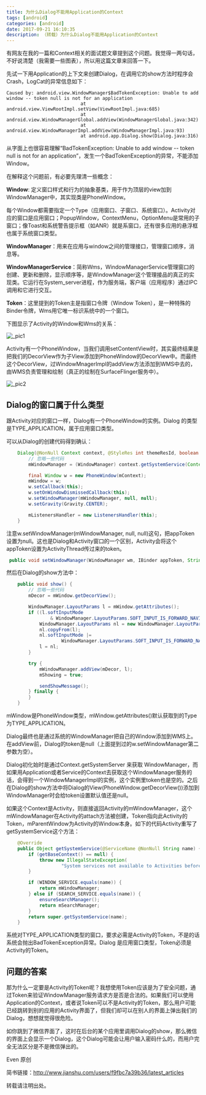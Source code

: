 ```yaml
---
title: 为什么Dialog不能用Application的Context
tags: [android]
categories: [android]
date: 2017-09-21 16:10:35
description: （转载）为什么Dialog不能用Application的Context
---
```



有网友在我的一篇和Context相关的面试题文章提到这个问题。我觉得一两句话，不好说清楚（我需要一些图表），所以用这篇文章来回答一下。

先试一下用Application的上下文来创建Dialog，在调用它的show方法时程序会Crash，LogCat的异常信息如下：

```
Caused by: android.view.WindowManager$BadTokenException: Unable to add window -- token null is not for an application
                           at android.view.ViewRootImpl.setView(ViewRootImpl.java:685)
                           at android.view.WindowManagerGlobal.addView(WindowManagerGlobal.java:342)
                           at android.view.WindowManagerImpl.addView(WindowManagerImpl.java:93)
                           at android.app.Dialog.show(Dialog.java:316)
```


从字面上也很容易理解“BadTokenException: Unable to add window -- token null is not for an application”，发生一个BadTokenException的异常，不能添加Window。

在解释这个问题前，有必要先理清一些概念：

**Window**: 定义窗口样式和行为的抽象基类，用于作为顶层的view加到WindowManager中，其实现类是PhoneWindow。

每个Window都需要指定一个Type（应用窗口、子窗口、系统窗口）。Activity对应的窗口是应用窗口；PopupWindow，ContextMenu，OptionMenu是常用的子窗口；像Toast和系统警告提示框（如ANR）就是系窗口，还有很多应用的悬浮框也属于系统窗口类型。

**WindowManager**：用来在应用与window之间的管理接口，管理窗口顺序，消息等。

**WindowManagerService**：简称Wms，WindowManagerService管理窗口的创建、更新和删除，显示顺序等，是WindowManager这个管理接品的真正的实现类。它运行在System_server进程，作为服务端，客户端（应用程序）通过IPC调用和它进行交互。

**Token**：这里提到的Token主是指窗口令牌（Window Token），是一种特殊的Binder令牌，Wms用它唯一标识系统中的一个窗口。

下图显示了Activity的Window和Wms的关系：

![_pic1](1.png)


Activity有一个PhoneWindow，当我们调用setContentView时，其实最终结果是把我们的DecorView作为子View添加到PhoneWindow的DecorView中。而最终这个DecorView，过WindowMnagerImpl的addView方法添加到WMS中去的，由WMS负责管理和绘制（真正的绘制在SurfaceFlinger服务中）。

![_pic2](2.png)


## Dialog的窗口属于什么类型


跟Activity对应的窗口一样，Dialog有一个PhoneWindow的实例。Dialog 的类型是TYPE_APPLICATION，属于应用窗口类型。

可以从Dialog的创建代码得到确认：

```java
    Dialog(@NonNull Context context, @StyleRes int themeResId, boolean createContextThemeWrapper) {
        // 忽略一些代码
        mWindowManager = (WindowManager) context.getSystemService(Context.WINDOW_SERVICE);

        final Window w = new PhoneWindow(mContext);
        mWindow = w;
        w.setCallback(this);
        w.setOnWindowDismissedCallback(this);
        w.setWindowManager(mWindowManager, null, null);
        w.setGravity(Gravity.CENTER);

        mListenersHandler = new ListenersHandler(this);
    }
```


注意w.setWindowManager(mWindowManager, null, null)这句，把appToken设置为null。这也是Dialog和Activity窗口的一个区别，Activity会将这个appToken设置为ActivityThread传过来的token。

```java
 public void setWindowManager(WindowManager wm, IBinder appToken, String appName)
```


然后在Dialog的show方法中：

```java
    public void show() {
        // 忽略一些代码
        mDecor = mWindow.getDecorView();

        WindowManager.LayoutParams l = mWindow.getAttributes();
        if ((l.softInputMode
                & WindowManager.LayoutParams.SOFT_INPUT_IS_FORWARD_NAVIGATION) == 0) {
            WindowManager.LayoutParams nl = new WindowManager.LayoutParams();
            nl.copyFrom(l);
            nl.softInputMode |=
                    WindowManager.LayoutParams.SOFT_INPUT_IS_FORWARD_NAVIGATION;
            l = nl;
        }

        try {
            mWindowManager.addView(mDecor, l);
            mShowing = true;

            sendShowMessage();
        } finally {
        }
    }
```


mWindow是PhoneWindow类型，mWindow.getAttributes()默认获取到的Type为TYPE_APPLICATION。

Dialog最终也是通过系统的WindowManager把自己的Window添加到WMS上。在addView前，Dialog的token是null（上面提到过的w.setWindowManager第二参数为空）。

Dialog初化始时是通过Context.getSystemServer 来获取 WindowManager，而如果用Application或者Service的Context去获取这个WindowManager服务的话，会得到一个WindowManagerImpl的实例，这个实例里token也是空的。之后在Dialog的show方法中将Dialog的View(PhoneWindow.getDecorView())添加到WindowManager时会给token设置默认值还是null。

如果这个Context是Activity，则直接返回Activity的mWindowManager，这个mWindowManager在Activity的attach方法被创建，Token指向此Activity的Token，mParentWindow为Activity的Window本身。如下的代码Activity重写了getSystemService这个方法：

```java
    @Override
    public Object getSystemService(@ServiceName @NonNull String name) {
        if (getBaseContext() == null) {
            throw new IllegalStateException(
                    "System services not available to Activities before onCreate()");
        }

        if (WINDOW_SERVICE.equals(name)) {
            return mWindowManager;
        } else if (SEARCH_SERVICE.equals(name)) {
            ensureSearchManager();
            return mSearchManager;
        }
        return super.getSystemService(name);
    }
```


系统对TYPE_APPLICATION类型的窗口，要求必需是Activity的Token，不是的话系统会抛出BadTokenException异常。Dialog 是应用窗口类型，Token必须是Activity的Token。

## 问题的答案


那为什么一定要是Activity的Token呢？我想使用Token应该是为了安全问题，通过Token来验证WindowManager服务请求方是否是合法的。如果我们可以使用Application的Context，或者说Token可以不是Activity的Token，那么用户可能已经跳转到别的应用的Activity界面了，但我们却可以在别人的界面上弹出我们的Dialog，想想就觉得很危险。

如你跳到了微信界面了，这时在后台的某个应用里调用Dialog的show，那么微信的界面上会显示一个Dialog，这个Dialog可能会让用户输入密码什么的，而用户完全无法区分是不是微信弹出的。


Even 原创

简书链接：http://www.jianshu.com/users/f9fbc7a39b36/latest_articles

转载请注明出处。



